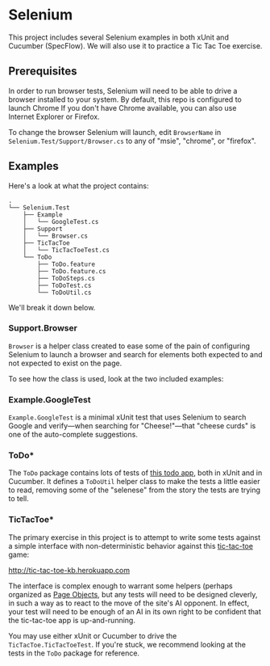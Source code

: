 # Selenium

This project includes several Selenium examples in both xUnit and Cucumber (SpecFlow). We
will also use it to practice a Tic Tac Toe exercise.

## Prerequisites

In order to run browser tests, Selenium will need to be able to drive a browser
installed to your system. By default, this repo is configured to launch Chrome
If you don't have Chrome available, you can also use Internet Explorer or Firefox.

To change the browser Selenium will launch, edit `BrowserName` in
`Selenium.Test/Support/Browser.cs` to any of "msie", "chrome", or "firefox".

## Examples

Here's a look at what the project contains:

```
.
└── Selenium.Test
    ├── Example
    │   └── GoogleTest.cs
    ├── Support
    │   └── Browser.cs
    ├── TicTacToe
    │   └── TicTacToeTest.cs
    └── ToDo
        ├── ToDo.feature
        ├── ToDo.feature.cs
        ├── ToDoSteps.cs
        ├── ToDoTest.cs
        └── ToDoUtil.cs
```

We'll break it down below.

### Support.Browser

`Browser` is a helper class created to ease some of the pain of configuring
Selenium to launch a browser and search for elements both expected to and not
expected to exist on the page.

To see how the class is used, look at the two included examples:

### Example.GoogleTest

`Example.GoogleTest` is a minimal xUnit test that uses Selenium to search Google
and verify—when searching for "Cheese!"—that "cheese curds" is one of the
auto-complete suggestions.

### ToDo*

The `ToDo` package contains lots of tests of [this todo
app](http://testdouble.github.io/todos/), both in xUnit and in Cucumber. It
defines a `ToDoUtil` helper class to make the tests a little easier to read,
removing some of the "selenese" from the story the tests are trying to tell.

### TicTacToe*

The primary exercise in this project is to attempt to write some tests against
a simple interface with non-deterministic behavior against this
[tic-tac-toe](http://tic-tac-toe-kb.herokuapp.com) game:

http://tic-tac-toe-kb.herokuapp.com

The interface is complex enough to warrant some helpers (perhaps organized as
[Page Objects](http://martinfowler.com/bliki/PageObject.html), but any tests will
need to be designed cleverly, in such a way as to react to the move of the site's
AI opponent. In effect, your test will need to be enough of an AI in its own
right to be confident that the tic-tac-toe app is up-and-running.

You may use either xUnit or Cucumber to drive the `TicTacToe.TicTacToeTest`. If
you're stuck, we recommend looking at the tests in the `ToDo` package for
reference.
